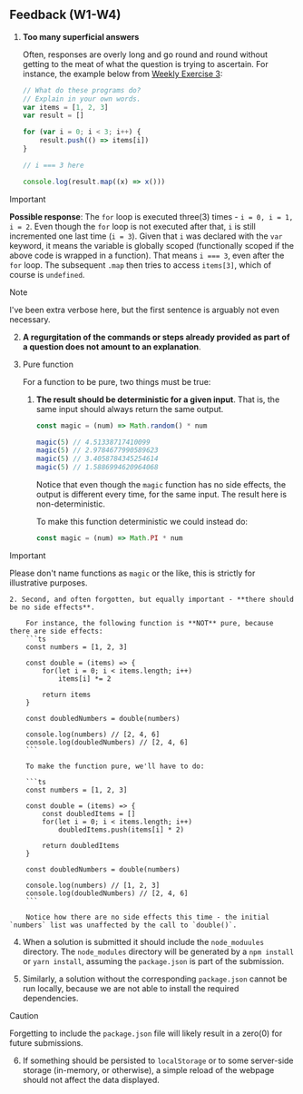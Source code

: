 ## Feedback (W1-W4)

1. **Too many superficial answers**

    Often, responses are overly long and go round and round without getting to the meat of what the question is trying to ascertain. For instance, the example below from [Weekly Exercise 3](https://github.com/TienSFU25/2650-weekly-exercises/tree/master/w3):

    ```ts
    // What do these programs do? 
    // Explain in your own words.
    var items = [1, 2, 3]
    var result = []

    for (var i = 0; i < 3; i++) {
        result.push(() => items[i])
    }

    // i === 3 here

    console.log(result.map((x) => x()))
    ```

> [!IMPORTANT]
> **Possible response**: 
>  The `for` loop is executed three(3) times - `i = 0, i = 1, i = 2`. Even though the `for` loop is not executed after that, `i` is still incremented one last time (`i = 3`). Given that `i` was declared with the `var` keyword, it means the variable is globally scoped (functionally scoped if the above code is wrapped in a function). That means `i === 3`, even after the `for` loop. The subsequent `.map` then tries to access `items[3]`, which of course is `undefined`.

> [!NOTE] 
> I've been extra verbose here, but the first sentence is arguably not even necessary.

2. **A regurgitation of the commands or steps already provided as part of a question does not amount to an explanation**.


3. Pure function

    For a function to be pure, two things must be true:
    
    1. **The result should be deterministic for a given input**. That is, the same input should always return the same output.
        ```ts
        const magic = (num) => Math.random() * num

        magic(5) // 4.51338717410099
        magic(5) // 2.9784677990589623
        magic(5) // 3.4058784345254614
        magic(5) // 1.5886994620964068
        ```
    
        Notice that even though the `magic` function has no side effects, the output is different every time, for the same input. The result here is non-deterministic.
    
        To make this function deterministic we could instead do:
        ```ts
        const magic = (num) => Math.PI * num
        ```
> [!IMPORTANT]
> Please don't name functions as `magic` or the like, this is strictly for illustrative purposes.

    2. Second, and often forgotten, but equally important - **there should be no side effects**. 

        For instance, the following function is **NOT** pure, because there are side effects:
        ```ts
        const numbers = [1, 2, 3]
        
        const double = (items) => {
            for(let i = 0; i < items.length; i++)
                items[i] *= 2
        
            return items
        }
    
        const doubledNumbers = double(numbers)
        
        console.log(numbers) // [2, 4, 6]
        console.log(doubledNumbers) // [2, 4, 6]
        ```
    
        To make the function pure, we'll have to do:
    
        ```ts
        const numbers = [1, 2, 3]
        
        const double = (items) => {
            const doubledItems = []
            for(let i = 0; i < items.length; i++)
                doubledItems.push(items[i] * 2)
                
            return doubledItems
        }
        
        const doubledNumbers = double(numbers)
        
        console.log(numbers) // [1, 2, 3]
        console.log(doubledNumbers) // [2, 4, 6]
        ```
    
        Notice how there are no side effects this time - the initial `numbers` list was unaffected by the call to `double()`.



4. When a solution is submitted it should include the `node_moduules` directory. The `node_modules` directory will be generated by a `npm install` or `yarn install`, assuming the `package.json` is part of the submission.

5. Similarly, a solution without the corresponding `package.json` cannot be run locally, because we are not able to install the required dependencies. 

> [!CAUTION]
> Forgetting to include the `package.json` file will likely result in a zero(0) for future submissions.


6. If something should be persisted to `localStorage` or to some server-side storage (in-memory, or otherwise), a simple reload of the webpage should not affect the data displayed.